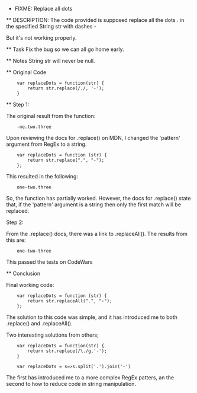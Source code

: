 - FIXME: Replace all dots

\*\* DESCRIPTION:
The code provided is supposed replace all the dots . in the specified String str with dashes -

But it's not working properly.

\*\* Task
Fix the bug so we can all go home early.

\*\* Notes
String str will never be null.

\*\* Original Code

```
    var replaceDots = function(str) {
        return str.replace(/./, '-');
    }
```

\*\* Step 1:

The original result from the function:

```
    -ne.two.three
```

Upon reviewing the docs for .replace() on MDN, I changed the 'pattern' argument from RegEx to a string.

```
    var replaceDots = function (str) {
        return str.replace(".", "-");
    };
```

This resulted in the following:

```
    one-two.three
```

So, the function has partially worked. However, the docs for .replace() state that, if the 'pattern' argument is a string then only the first match will be replaced.

Step 2:

From the .replace() docs, there was a link to .replaceAll(). The results from this are:

```
    one-two-three
```

This passed the tests on CodeWars

\*\* Conclusion

Final working code:

```
    var replaceDots = function (str) {
        return str.replaceAll(".", "-");
    };
```

The solution to this code was simple, and it has introduced me to both .replace() and .replaceAll().

Two interesting solutions from others;

```
    var replaceDots = function(str) {
        return str.replace(/\./g,'-');
    }
```

```
    var replaceDots = s=>s.split('.').join('-')
```

The first has introduced me to a more complex RegEx patters, an the second to how to reduce code in string manipulation.
